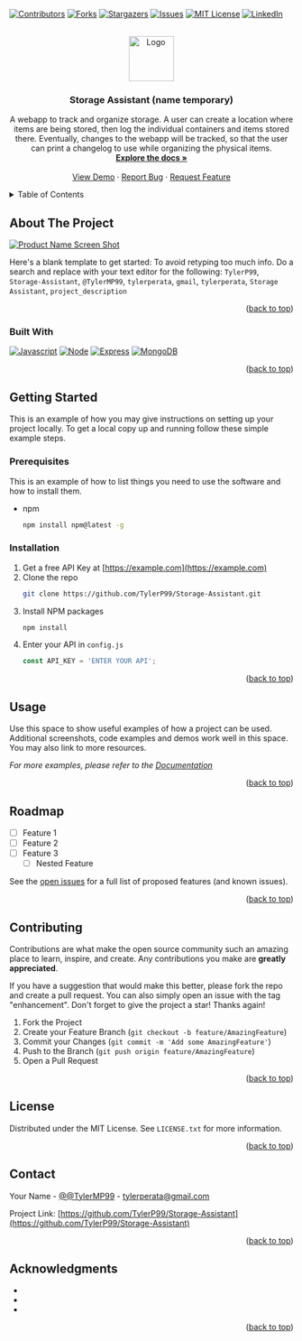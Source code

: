 <!-- Improved compatibility of back to top link: See: https://github.com/othneildrew/Best-README-Template/pull/73 -->
<a name="readme-top"></a>
<!--
*** Thanks for checking out the Best-README-Template. If you have a suggestion
*** that would make this better, please fork the repo and create a pull request
*** or simply open an issue with the tag "enhancement".
*** Don't forget to give the project a star!
*** Thanks again! Now go create something AMAZING! :D
-->



<!-- PROJECT SHIELDS -->
<!--
*** I'm using markdown "reference style" links for readability.
*** Reference links are enclosed in brackets [ ] instead of parentheses ( ).
*** See the bottom of this document for the declaration of the reference variables
*** for contributors-url, forks-url, etc. This is an optional, concise syntax you may use.
*** https://www.markdownguide.org/basic-syntax/#reference-style-links
-->
[![Contributors][contributors-shield]][contributors-url]
[![Forks][forks-shield]][forks-url]
[![Stargazers][stars-shield]][stars-url]
[![Issues][issues-shield]][issues-url]
[![MIT License][license-shield]][license-url]
[![LinkedIn][linkedin-shield]][linkedin-url]



<!-- PROJECT LOGO -->
<br />
<div align="center">
  <a href="https://github.com/TylerP99/Storage-Assistant">
    <img src="images/logo.png" alt="Logo" width="80" height="80">
  </a>

<h3 align="center">Storage Assistant (name temporary)</h3>

  <p align="center">
    A webapp to track and organize storage. A user can create a location where items are being stored, then log the individual containers and items stored there. Eventually, changes to the webapp will be tracked, so that the user can print a changelog to use while organizing the physical items.
    <br />
    <a href="https://github.com/TylerP99/Storage-Assistant"><strong>Explore the docs »</strong></a>
    <br />
    <br />
    <a href="https://github.com/TylerP99/Storage-Assistant">View Demo</a>
    ·
    <a href="https://github.com/TylerP99/Storage-Assistant/issues">Report Bug</a>
    ·
    <a href="https://github.com/TylerP99/Storage-Assistant/issues">Request Feature</a>
  </p>
</div>



<!-- TABLE OF CONTENTS -->
<details>
  <summary>Table of Contents</summary>
  <ol>
    <li>
      <a href="#about-the-project">About The Project</a>
      <ul>
        <li><a href="#built-with">Built With</a></li>
      </ul>
    </li>
    <li>
      <a href="#getting-started">Getting Started</a>
      <ul>
        <li><a href="#prerequisites">Prerequisites</a></li>
        <li><a href="#installation">Installation</a></li>
      </ul>
    </li>
    <li><a href="#usage">Usage</a></li>
    <li><a href="#roadmap">Roadmap</a></li>
    <li><a href="#contributing">Contributing</a></li>
    <li><a href="#license">License</a></li>
    <li><a href="#contact">Contact</a></li>
    <li><a href="#acknowledgments">Acknowledgments</a></li>
  </ol>
</details>



<!-- ABOUT THE PROJECT -->
## About The Project

[![Product Name Screen Shot][product-screenshot]](https://example.com)

Here's a blank template to get started: To avoid retyping too much info. Do a search and replace with your text editor for the following: `TylerP99`, `Storage-Assistant`, `@TylerMP99`, `tylerperata`, `gmail`, `tylerperata`, `Storage Assistant`, `project_description`

<p align="right">(<a href="#readme-top">back to top</a>)</p>



### Built With

[![Javascript][JS.com]][JS-url]
[![Node][NodeJS.com]][NodeJS-url]
[![Express][ExpressJS.com]][ExpressJS-url]
[![MongoDB][MongoDB.com]][MongoDB-url]

<p align="right">(<a href="#readme-top">back to top</a>)</p>



<!-- GETTING STARTED -->
## Getting Started

This is an example of how you may give instructions on setting up your project locally.
To get a local copy up and running follow these simple example steps.

### Prerequisites

This is an example of how to list things you need to use the software and how to install them.
* npm
  ```sh
  npm install npm@latest -g
  ```

### Installation

1. Get a free API Key at [https://example.com](https://example.com)
2. Clone the repo
   ```sh
   git clone https://github.com/TylerP99/Storage-Assistant.git
   ```
3. Install NPM packages
   ```sh
   npm install
   ```
4. Enter your API in `config.js`
   ```js
   const API_KEY = 'ENTER YOUR API';
   ```

<p align="right">(<a href="#readme-top">back to top</a>)</p>



<!-- USAGE EXAMPLES -->
## Usage

Use this space to show useful examples of how a project can be used. Additional screenshots, code examples and demos work well in this space. You may also link to more resources.

_For more examples, please refer to the [Documentation](https://example.com)_

<p align="right">(<a href="#readme-top">back to top</a>)</p>



<!-- ROADMAP -->
## Roadmap

- [ ] Feature 1
- [ ] Feature 2
- [ ] Feature 3
    - [ ] Nested Feature

See the [open issues](https://github.com/TylerP99/Storage-Assistant/issues) for a full list of proposed features (and known issues).

<p align="right">(<a href="#readme-top">back to top</a>)</p>



<!-- CONTRIBUTING -->
## Contributing

Contributions are what make the open source community such an amazing place to learn, inspire, and create. Any contributions you make are **greatly appreciated**.

If you have a suggestion that would make this better, please fork the repo and create a pull request. You can also simply open an issue with the tag "enhancement".
Don't forget to give the project a star! Thanks again!

1. Fork the Project
2. Create your Feature Branch (`git checkout -b feature/AmazingFeature`)
3. Commit your Changes (`git commit -m 'Add some AmazingFeature'`)
4. Push to the Branch (`git push origin feature/AmazingFeature`)
5. Open a Pull Request

<p align="right">(<a href="#readme-top">back to top</a>)</p>



<!-- LICENSE -->
## License

Distributed under the MIT License. See `LICENSE.txt` for more information.

<p align="right">(<a href="#readme-top">back to top</a>)</p>



<!-- CONTACT -->
## Contact

Your Name - [@@TylerMP99](https://twitter.com/@TylerMP99) - tylerperata@gmail.com

Project Link: [https://github.com/TylerP99/Storage-Assistant](https://github.com/TylerP99/Storage-Assistant)

<p align="right">(<a href="#readme-top">back to top</a>)</p>



<!-- ACKNOWLEDGMENTS -->
## Acknowledgments

* []()
* []()
* []()

<p align="right">(<a href="#readme-top">back to top</a>)</p>



<!-- MARKDOWN LINKS & IMAGES -->
<!-- https://www.markdownguide.org/basic-syntax/#reference-style-links -->
[contributors-shield]: https://img.shields.io/github/contributors/TylerP99/Storage-Assistant.svg?style=for-the-badge
[contributors-url]: https://github.com/TylerP99/Storage-Assistant/graphs/contributors
[forks-shield]: https://img.shields.io/github/forks/TylerP99/Storage-Assistant.svg?style=for-the-badge
[forks-url]: https://github.com/TylerP99/Storage-Assistant/network/members
[stars-shield]: https://img.shields.io/github/stars/TylerP99/Storage-Assistant.svg?style=for-the-badge
[stars-url]: https://github.com/TylerP99/Storage-Assistant/stargazers
[issues-shield]: https://img.shields.io/github/issues/TylerP99/Storage-Assistant.svg?style=for-the-badge
[issues-url]: https://github.com/TylerP99/Storage-Assistant/issues
[license-shield]: https://img.shields.io/github/license/TylerP99/Storage-Assistant.svg?style=for-the-badge
[license-url]: https://github.com/TylerP99/Storage-Assistant/blob/master/LICENSE.txt
[linkedin-shield]: https://img.shields.io/badge/-LinkedIn-black.svg?style=for-the-badge&logo=linkedin&colorB=555
[linkedin-url]: https://linkedin.com/in/tylerperata
[product-screenshot]: images/screenshot.png

[MongoDB.com]: https://img.shields.io/badge/MongoDB-4EA94B?style=for-the-badge&logo=mongodb&logoColor=white
[MongoDB-url]: https://www.mongodb.com/

[NodeJS.com]: https://img.shields.io/badge/Node.js-43853D?style=for-the-badge&logo=node.js&logoColor=white
[NodeJS-url]: https://nodejs.org/en/

[ExpressJS.com]: https://img.shields.io/badge/Express.js-404D59?style=for-the-badge
[ExpressJS-url]: https://expressjs.com/

[JS.com]: https://img.shields.io/badge/JavaScript-323330?style=for-the-badge&logo=javascript&logoColor=F7DF1E
[JS-url]: https://www.javascript.com/

[Heroku.com]: https://img.shields.io/badge/Heroku-430098?style=for-the-badge&logo=heroku&logoColor=white
[Heroku-url]: https://dashboard.heroku.com/